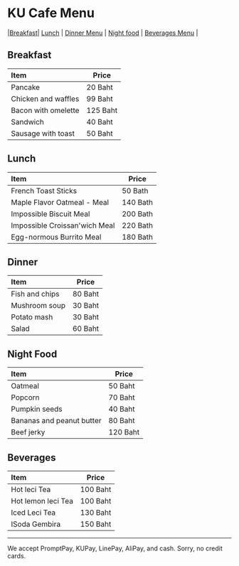 # KU Cafe Menu

|[Breakfast](#Breakfast)| [Lunch](#lunch) | [Dinner Menu](#dinner) | [Night food](#night-food) | [Beverages Menu](#beverages) |

## Breakfast

| Item                | Price     | 
|:--------------------|-----------|
| Pancake             | 20  Baht  |
| Chicken and waffles | 99  Baht  |
| Bacon with omelette | 125 Baht  |
| Sandwich            | 40  Baht  |
| Sausage with toast  | 50  Baht  |


## Lunch

| Item                              | Price      |
|:----------------------------------|------------|
| French Toast Sticks               | 50  Bath   |
| Maple Flavor Oatmeal - Meal       | 140 Bath   |
| Impossible Biscuit Meal           | 200 Bath   |
| Impossible Croissan'wich Meal     | 220 Bath   |
| Egg-normous Burrito Meal          | 180 Bath   |

## Dinner

| Item      | Price      |
|:----------|-----------|
| Fish and chips | 80 Baht|
| Mushroom soup | 30 Baht|
| Potato mash  | 30 Baht |
| Salad    | 60 Baht |


## Night Food
| Item                            | Price     | 
|:--------------------------------|-----------|
| Oatmeal                         | 50  Baht  |
| Popcorn                         | 70  Baht  |
| Pumpkin seeds                   | 40  Baht  |
| Bananas and peanut butter       | 80  Baht  |
| Beef jerky                      | 120 Baht |

## Beverages

| Item      |   Price   |
|:----------|-----------|
| Hot leci Tea |   100 Baht |
| Hot lemon leci Tea |   100 Baht |
| Iced Leci Tea |   130 Baht |
| ISoda Gembira |   150 Baht |




---

We accept PromptPay, KUPay, LinePay, AliPay, and cash. Sorry, no credit cards.
